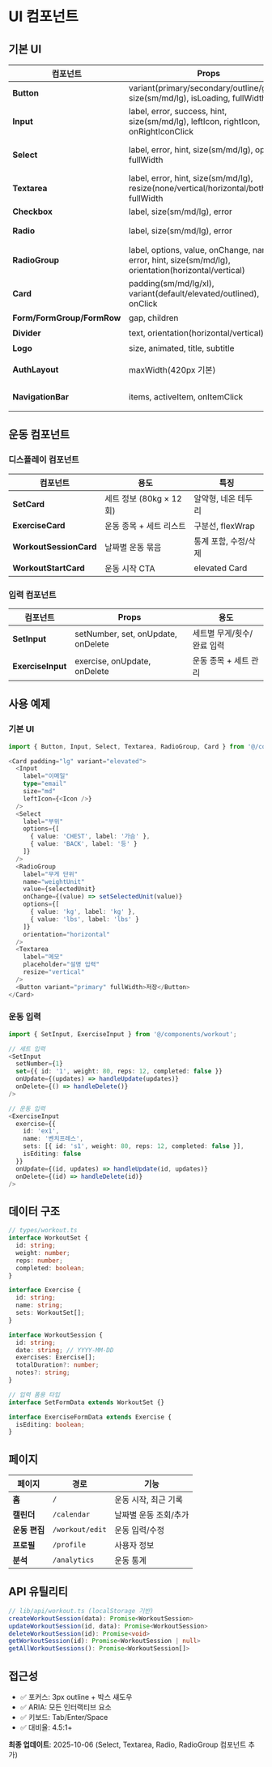 # UI 컴포넌트

## 기본 UI

| 컴포넌트 | Props | 설명 |
|---------|-------|------|
| **Button** | variant(primary/secondary/outline/ghost), size(sm/md/lg), isLoading, fullWidth | ARIA: aria-busy, aria-disabled |
| **Input** | label, error, success, hint, size(sm/md/lg), leftIcon, rightIcon, onRightIconClick | ARIA: aria-invalid, aria-describedby |
| **Select** | label, error, hint, size(sm/md/lg), options, fullWidth | ARIA: aria-invalid, aria-describedby |
| **Textarea** | label, error, hint, size(sm/md/lg), resize(none/vertical/horizontal/both), fullWidth | ARIA: aria-invalid, aria-describedby |
| **Checkbox** | label, size(sm/md/lg), error | ARIA: aria-invalid |
| **Radio** | label, size(sm/md/lg), error | ARIA: aria-invalid (개별 라디오) |
| **RadioGroup** | label, options, value, onChange, name, error, hint, size(sm/md/lg), orientation(horizontal/vertical) | ARIA: role="radiogroup" |
| **Card** | padding(sm/md/lg/xl), variant(default/elevated/outlined), onClick | 클릭 시 role="button" |
| **Form/FormGroup/FormRow** | gap, children | 레이아웃 관리 |
| **Divider** | text, orientation(horizontal/vertical) | 구분선 |
| **Logo** | size, animated, title, subtitle | 브랜드 |
| **AuthLayout** | maxWidth(420px 기본) | 인증 페이지 레이아웃 |
| **NavigationBar** | items, activeItem, onItemClick | 하단 고정, SVG 아이콘 |

## 운동 컴포넌트

### 디스플레이 컴포넌트
| 컴포넌트 | 용도 | 특징 |
|---------|------|------|
| **SetCard** | 세트 정보 (80kg × 12회) | 알약형, 네온 테두리 |
| **ExerciseCard** | 운동 종목 + 세트 리스트 | 구분선, flexWrap |
| **WorkoutSessionCard** | 날짜별 운동 묶음 | 통계 포함, 수정/삭제 |
| **WorkoutStartCard** | 운동 시작 CTA | elevated Card |

### 입력 컴포넌트
| 컴포넌트 | Props | 용도 |
|---------|-------|------|
| **SetInput** | setNumber, set, onUpdate, onDelete | 세트별 무게/횟수/완료 입력 |
| **ExerciseInput** | exercise, onUpdate, onDelete | 운동 종목 + 세트 관리 |

## 사용 예제

### 기본 UI
```typescript
import { Button, Input, Select, Textarea, RadioGroup, Card } from '@/components/ui';

<Card padding="lg" variant="elevated">
  <Input
    label="이메일"
    type="email"
    size="md"
    leftIcon={<Icon />}
  />
  <Select
    label="부위"
    options={[
      { value: 'CHEST', label: '가슴' },
      { value: 'BACK', label: '등' }
    ]}
  />
  <RadioGroup
    label="무게 단위"
    name="weightUnit"
    value={selectedUnit}
    onChange={(value) => setSelectedUnit(value)}
    options={[
      { value: 'kg', label: 'kg' },
      { value: 'lbs', label: 'lbs' }
    ]}
    orientation="horizontal"
  />
  <Textarea
    label="메모"
    placeholder="설명 입력"
    resize="vertical"
  />
  <Button variant="primary" fullWidth>저장</Button>
</Card>
```

### 운동 입력
```typescript
import { SetInput, ExerciseInput } from '@/components/workout';

// 세트 입력
<SetInput
  setNumber={1}
  set={{ id: '1', weight: 80, reps: 12, completed: false }}
  onUpdate={(updates) => handleUpdate(updates)}
  onDelete={() => handleDelete()}
/>

// 운동 입력
<ExerciseInput
  exercise={{
    id: 'ex1',
    name: '벤치프레스',
    sets: [{ id: 's1', weight: 80, reps: 12, completed: false }],
    isEditing: false
  }}
  onUpdate={(id, updates) => handleUpdate(id, updates)}
  onDelete={(id) => handleDelete(id)}
/>
```

## 데이터 구조

```typescript
// types/workout.ts
interface WorkoutSet {
  id: string;
  weight: number;
  reps: number;
  completed: boolean;
}

interface Exercise {
  id: string;
  name: string;
  sets: WorkoutSet[];
}

interface WorkoutSession {
  id: string;
  date: string; // YYYY-MM-DD
  exercises: Exercise[];
  totalDuration?: number;
  notes?: string;
}

// 입력 폼용 타입
interface SetFormData extends WorkoutSet {}

interface ExerciseFormData extends Exercise {
  isEditing: boolean;
}
```

## 페이지

| 페이지 | 경로 | 기능 |
|-------|------|------|
| **홈** | `/` | 운동 시작, 최근 기록 |
| **캘린더** | `/calendar` | 날짜별 운동 조회/추가 |
| **운동 편집** | `/workout/edit` | 운동 입력/수정 |
| **프로필** | `/profile` | 사용자 정보 |
| **분석** | `/analytics` | 운동 통계 |

## API 유틸리티

```typescript
// lib/api/workout.ts (localStorage 기반)
createWorkoutSession(data): Promise<WorkoutSession>
updateWorkoutSession(id, data): Promise<WorkoutSession>
deleteWorkoutSession(id): Promise<void>
getWorkoutSession(id): Promise<WorkoutSession | null>
getAllWorkoutSessions(): Promise<WorkoutSession[]>
```

## 접근성

- ✅ 포커스: 3px outline + 박스 섀도우
- ✅ ARIA: 모든 인터랙티브 요소
- ✅ 키보드: Tab/Enter/Space
- ✅ 대비율: 4.5:1+

**최종 업데이트**: 2025-10-06 (Select, Textarea, Radio, RadioGroup 컴포넌트 추가)